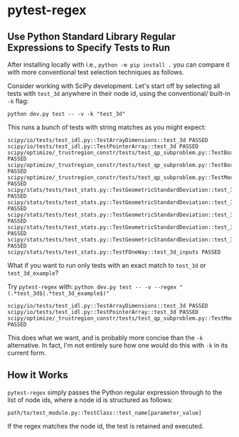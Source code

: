 # pytest-regex

## Use Python Standard Library Regular Expressions to Specify Tests to Run

After installing locally with i.e., `python -m pip install .` you can
compare it with more conventional test selection techniques as follows.

Consider working with SciPy development. Let's start off by selecting
all tests with `test_3d` anywhere in their node id, using the conventional/
built-in `-k` flag:

`python dev.py test -- -v -k "test_3d"`

This runs a bunch of tests with string matches as you might expect:

```
scipy/io/tests/test_idl.py::TestArrayDimensions::test_3d PASSED
scipy/io/tests/test_idl.py::TestPointerArray::test_3d PASSED
scipy/optimize/_trustregion_constr/tests/test_qp_subproblem.py::TestBoxBoundariesIntersections::test_3d_box_constraints PASSED
scipy/optimize/_trustregion_constr/tests/test_qp_subproblem.py::TestBoxBoundariesIntersections::test_3d_box_constraints_entire_line PASSED
scipy/optimize/_trustregion_constr/tests/test_qp_subproblem.py::TestModifiedDogleg::test_3d_example PASSED
scipy/stats/tests/test_stats.py::TestGeometricStandardDeviation::test_3d_array PASSED
scipy/stats/tests/test_stats.py::TestGeometricStandardDeviation::test_3d_array_axis_type_tuple PASSED
scipy/stats/tests/test_stats.py::TestGeometricStandardDeviation::test_3d_array_axis_0 PASSED
scipy/stats/tests/test_stats.py::TestGeometricStandardDeviation::test_3d_array_axis_1 PASSED
scipy/stats/tests/test_stats.py::TestGeometricStandardDeviation::test_3d_array_axis_2 PASSED
scipy/stats/tests/test_stats.py::TestFOneWay::test_3d_inputs PASSED
```

What if you want to run only tests with an exact match to `test_3d` or
`test_3d_example`?

Try `pytest-regex` with:
`python dev.py test -- -v --regex "(.*test_3d$|.*test_3d_example$)"`


```
scipy/io/tests/test_idl.py::TestArrayDimensions::test_3d PASSED
scipy/io/tests/test_idl.py::TestPointerArray::test_3d PASSED
scipy/optimize/_trustregion_constr/tests/test_qp_subproblem.py::TestModifiedDogleg::test_3d_example PASSED
```

This does what we want, and is probably more concise than the `-k` alternative. In fact,
I'm not entirely sure how one would do this with `-k` in its current form.

## How it Works

`pytest-regex` simply passes the Python regular expression through
to the list of node ids, where a node id is structured as follows:

`path/to/test_module.py::TestClass::test_name[parameter_value]`

If the regex matches the node id, the test is retained and executed.
